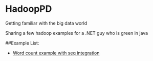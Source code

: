 # HadoopPD
Getting familiar with the big data world

Sharing a few hadoop examples for a .NET guy who is green in java


##Example List:
* [Word count example with seq integration](/LogsWithSeq/ReadMe.md) 